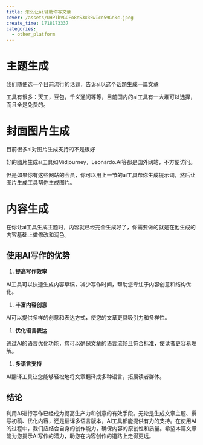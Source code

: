 ```yaml
---
title: 怎么让ai辅助你写文章
cover: /assets/UHPTbVGOFo8nS3x3SwIce59Gnkc.jpeg
create_time: 1718173337
categories:
  - other_platform
---
```



# 主题生成

我们随便选一个目前流行的话题，告诉ai以这个话题生成一篇文章

工具有很多：天工，豆包，千义通问等等，目前国内的ai工具有一大堆可以选择，而且全是免费的。

# 封面图片生成

目前很多ai对图片生成支持的不是很好

好的图片生成ai工具如Midjourney，Leonardo.Ai等都是国外网站，不方便访问。

但是如果你有这些网站的会员，你可以用上一节的ai工具帮你生成提示词，然后让图片生成工具帮你生成图片。

# 内容生成

在你让ai工具生成主题时，内容就已经完全生成好了，你需要做的就是在他生成的内容基础上做修改和润色。

##  **使用AI写作的优势**

1.  **提高写作效率**

AI工具可以快速生成内容草稿，减少写作时间，帮助您专注于内容创意和结构优化。

1.  **丰富内容创意**

AI可以提供多样的创意和表达方式，使您的文章更具吸引力和多样性。

1.  **优化语言表达**

通过AI的语言优化功能，您可以确保文章的语言流畅且符合标准，使读者更容易理解。

1.  **多语言支持**

AI翻译工具让您能够轻松地将文章翻译成多种语言，拓展读者群体。

##  **结论**

利用AI进行写作已经成为提高生产力和创意的有效手段。无论是生成文章主题、撰写初稿、优化内容，还是翻译多语言版本，AI工具都能提供有力的支持。在使用AI的过程中，我们应结合自身的创作能力，确保内容的原创性和质量。希望本篇文章能为您揭示AI写作的潜力，助您在内容创作的道路上走得更远。

